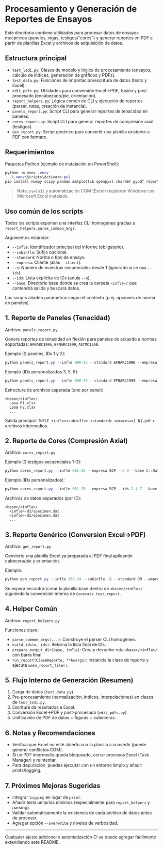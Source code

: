 # Procesamiento y Generación de Reportes de Ensayos

Este directorio contiene utilidades para procesar datos de ensayos mecánicos (paneles, vigas, testigos/"cores") y generar reportes en PDF a partir de planillas Excel y archivos de adquisición de datos.

## Estructura principal

- `test_ledi.py`: Clases de modelo y lógica de procesamiento (ensayos, cálculo de índices, generación de gráficos y PDFs).  
- `test_data.py`: Funciones de importación/escritura de datos (texto y Excel).  
- `edit_pdfs.py`: Utilidades para conversión Excel→PDF, fusión y post-procesado (encabezado/pie, orientación).  
- `report_helpers.py`: Lógica común de CLI y ejecución de reportes (parser, rutas, creación de instancia).  
- `panels_report.py`: Script CLI para generar reportes de tenacidad en paneles.  
- `cores_report.py`: Script CLI para generar reportes de compresión axial (testigos).  
- `gen_report.py`: Script genérico para convertir una planilla existente a PDF con formato.  

## Requerimientos

Paquetes Python (ejemplo de instalación en PowerShell):
```powershell
python -m venv .venv
. .\.venv\Scripts\Activate.ps1
pip install numpy scipy pandas matplotlib openpyxl chardet pypdf reportlab pywin32
```
> Nota: `pywin32` y automatización COM (Excel) requieren Windows con Microsoft Excel instalado.

## Uso común de los scripts
Todos los scripts exponen una interfaz CLI homogénea gracias a `report_helpers.parse_common_args`.

Argumentos estándar:
- `--infle`: Identificador principal del informe (obligatorio).
- `--subinfle`: Sufijo opcional.
- `--standard`: Norma o tipo de ensayo.
- `--empresa`: Cliente (alias `--client`).
- `--n`: Número de muestras secuenciales desde 1 (ignorado si se usa `--ids`).
- `--ids`: Lista explícita de IDs (anula `--n`).
- `--base`: Directorio base donde se crea la carpeta `<infle>/` que contendrá salida y buscará datos.

Los scripts añaden parámetros según el contexto (p.ej. opciones de norma en paneles).

## 1. Reporte de Paneles (Tenacidad)
Archivo: `panels_report.py`

Genera reportes de tenacidad en flexión para paneles de acuerdo a normas soportadas: `EFNARC1996`, `EFNARC1999`, `ASTMC1550`.

Ejemplo (2 paneles, IDs 1 y 2):
```powershell
python panels_report.py --infle 090-25 --standard EFNARC1996 --empresa BARCHIP --n 2 --base C:/Datos/Losas
```
Ejemplo (IDs personalizados 3, 5, 8):
```powershell
python panels_report.py --infle 090-25 --standard EFNARC1999 --empresa CLIENTE --ids 3 5 8 --base C:/Datos/Losas
```
Estructura de archivos esperada (uno por panel):
```
<base>/<infle>/
  Losa P1.xlsx
  Losa P2.xlsx
  ...
```
Salida principal: `INFLE_<infle><subinfle>_<standard>_<empresa>[_N].pdf` + archivos intermedios.

## 2. Reporte de Cores (Compresión Axial)
Archivo: `cores_report.py`

Ejemplo (3 testigos secuenciales 1–3):
```powershell
python cores_report.py --infle 061-25 --empresa BCP --n 3 --base C:/Datos/Diamantinas
```
Ejemplo (IDs personalizados):
```powershell
python cores_report.py --infle 061-25 --empresa BCP --ids 2 4 7 --base C:/Datos/Diamantinas
```
Archivos de datos esperados (por ID):
```
<base>/<infle>/
  <infle>-d1/specimen.dat
  <infle>-d2/specimen.dat
  ...
```

## 3. Reporte Genérico (Conversion Excel→PDF)
Archivo: `gen_report.py`

Convierte una planilla Excel ya preparada al PDF final aplicando cabecera/pie y orientación.

Ejemplo:
```powershell
python gen_report.py --infle 336-24 --subinfle -S --standard DM --empresa EXC --base C:/Datos/Diamantinas
```
Se espera encontrar/crear la planilla base dentro de `<base>/<infle>/` siguiendo la convención interna de `Generate_test_report`.

## 4. Helper Común
Archivo: `report_helpers.py`

Funciones clave:
- `parse_common_args(...)`: Construye el parser CLI homogéneo.
- `build_ids(n, ids)`: Retorna la lista final de IDs.
- `prepare_output_dir(base, infle)`: Crea y devuelve ruta `<base>/<infle>/` con barra final.
- `run_report(ClaseReporte, **kwargs)`: Instancia la clase de reporte y ejecuta `make_report_file()`.

## 5. Flujo Interno de Generación (Resumen)
1. Carga de datos (`test_data.py`).
2. Pre-procesamiento (normalización, índices, interpolaciones) en clases de `test_ledi.py`.
3. Escritura de resultados a Excel.
4. Conversión Excel→PDF y post-procesado (`edit_pdfs.py`).
5. Unificación de PDF de datos + figuras + cabeceras.

## 6. Notas y Recomendaciones
- Verifica que Excel no esté abierto con la planilla a convertir (puede generar conflictos COM).
- Si un PDF intermedio queda bloqueado, cerrar procesos Excel (Task Manager) y reintentar.
- Para depuración, puedes ejecutar con un entorno limpio y añadir prints/logging.

## 7. Próximos Mejoras Sugeridas
- Integrar `logging` en lugar de `print`.
- Añadir tests unitarios mínimos (especialmente para `report_helpers` y parsing).
- Validar automáticamente la existencia de cada archivo de datos antes de procesar.
- Agregar opción `--overwrite` y niveles de verbosidad.

---

Cualquier ajuste adicional o automatización CI se puede agregar fácilmente extendiendo este README.
